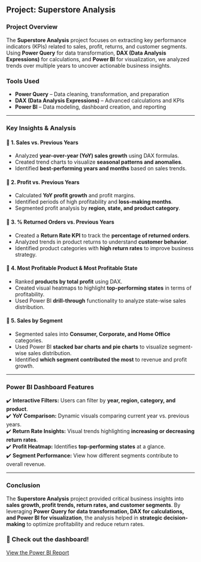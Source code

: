 ## **Project: Superstore Analysis**  

### **Project Overview**  
The **Superstore Analysis** project focuses on extracting key performance indicators (KPIs) related to sales, profit, returns, and customer segments. Using **Power Query** for data transformation, **DAX (Data Analysis Expressions)** for calculations, and **Power BI** for visualization, we analyzed trends over multiple years to uncover actionable business insights.

### **Tools Used**  
- **Power Query** – Data cleaning, transformation, and preparation  
- **DAX (Data Analysis Expressions)** – Advanced calculations and KPIs  
- **Power BI** – Data modeling, dashboard creation, and reporting  

---

### **Key Insights & Analysis**  

#### 📌 **1. Sales vs. Previous Years**  
- Analyzed **year-over-year (YoY) sales growth** using DAX formulas.  
- Created trend charts to visualize **seasonal patterns and anomalies**.  
- Identified **best-performing years and months** based on sales trends.  

#### 📌 **2. Profit vs. Previous Years**  
- Calculated **YoY profit growth** and profit margins.  
- Identified periods of high profitability and **loss-making months**.  
- Segmented profit analysis by **region, state, and product category**.  

#### 📌 **3. % Returned Orders vs. Previous Years**  
- Created a **Return Rate KPI** to track the **percentage of returned orders**.  
- Analyzed trends in product returns to understand **customer behavior**.  
- Identified product categories with **high return rates** to improve business strategy.  

#### 📌 **4. Most Profitable Product & Most Profitable State**  
- Ranked **products by total profit** using DAX.  
- Created visual heatmaps to highlight **top-performing states** in terms of profitability.  
- Used Power BI **drill-through** functionality to analyze state-wise sales distribution.  

#### 📌 **5. Sales by Segment**  
- Segmented sales into **Consumer, Corporate, and Home Office** categories.  
- Used Power BI **stacked bar charts and pie charts** to visualize segment-wise sales distribution.  
- Identified **which segment contributed the most** to revenue and profit growth.  

---

### **Power BI Dashboard Features**  
✔️ **Interactive Filters:** Users can filter by **year, region, category, and product**.  
✔️ **YoY Comparison:** Dynamic visuals comparing current year vs. previous years.  
✔️ **Return Rate Insights:** Visual trends highlighting **increasing or decreasing return rates**.  
✔️ **Profit Heatmap:** Identifies **top-performing states** at a glance.  
✔️ **Segment Performance:** View how different segments contribute to overall revenue.  

---

### **Conclusion**  
The **Superstore Analysis** project provided critical business insights into **sales growth, profit trends, return rates, and customer segments**. By leveraging **Power Query for data transformation, DAX for calculations, and Power BI for visualization**, the analysis helped in **strategic decision-making** to optimize profitability and reduce return rates.

### **🚀 Check out the dashboard!**  
[View the Power BI Report](<INSERT_LINK_HERE>)  
